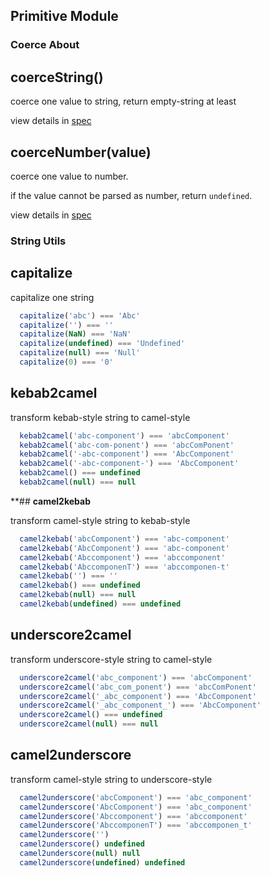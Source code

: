 ## Primitive Module

### Coerce About

**coerceString()**
----

coerce one value to string, return empty-string at least

view details in [spec](../../test/primitive.string.spec.js)

**coerceNumber(value)**
----

coerce one value to number.

if the value cannot be parsed as number, return `undefined`.

view details in [spec](../../test/primitive.number.spec.js)

### String Utils

**capitalize**
----

capitalize one string

```javascript
  capitalize('abc') === 'Abc'
  capitalize('') === ''
  capitalize(NaN) === 'NaN'
  capitalize(undefined) === 'Undefined'
  capitalize(null) === 'Null'
  capitalize(0) === '0'
```

**kebab2camel**
----

transform kebab-style string to camel-style

```javascript
  kebab2camel('abc-component') === 'abcComponent'
  kebab2camel('abc-com-ponent') === 'abcComPonent'
  kebab2camel('-abc-component') === 'AbcComponent'
  kebab2camel('-abc-component-') === 'AbcComponent'
  kebab2camel() === undefined
  kebab2camel(null) === null
```
<a name="camel2kebab"></a>

**## **camel2kebab**

transform camel-style string to kebab-style

```javascript
  camel2kebab('abcComponent') === 'abc-component'
  camel2kebab('AbcComponent') === 'abc-component'
  camel2kebab('Abccomponent') === 'abccomponent'
  camel2kebab('AbccomponenT') === 'abccomponen-t'
  camel2kebab('') === ''
  camel2kebab() === undefined
  camel2kebab(null) === null
  camel2kebab(undefined) === undefined
```
**underscore2camel**
----

transform underscore-style string to camel-style

```javascript
  underscore2camel('abc_component') === 'abcComponent'
  underscore2camel('abc_com_ponent') === 'abcComPonent'
  underscore2camel('_abc_component') === 'AbcComponent'
  underscore2camel('_abc_component_') === 'AbcComponent'
  underscore2camel() === undefined
  underscore2camel(null) === null
```
<a name="camel2underscore"></a>

**camel2underscore**
----
transform camel-style string to underscore-style

```javascript
  camel2underscore('abcComponent') === 'abc_component'
  camel2underscore('AbcComponent') === 'abc_component'
  camel2underscore('Abccomponent') === 'abccomponent'
  camel2underscore('AbccomponenT') === 'abccomponen_t'
  camel2underscore('')
  camel2underscore() undefined
  camel2underscore(null) null
  camel2underscore(undefined) undefined
```
